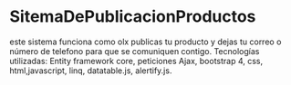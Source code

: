 # SitemaDePublicacionProductos
 este sistema funciona como olx publicas tu producto y dejas tu correo o número de telefono para que se comuniquen contigo.
Tecnologías utilizadas: Entity framework core, peticiones Ajax, bootstrap 4, css, html,javascript, linq, datatable.js, alertify.js.
